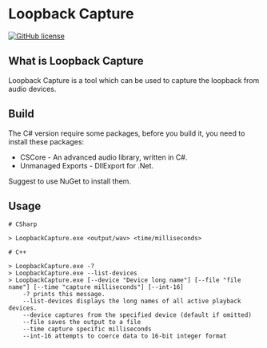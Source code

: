 # Loopback Capture

[![GitHub license](https://img.shields.io/badge/license-MIT-blue.svg)](https://raw.githubusercontent.com/peitaosu/LoopbackCapture/master/LICENSE)

## What is Loopback Capture

Loopback Capture is a tool which can be used to capture the loopback from audio devices.

## Build

The C# version require some packages, before you build it, you need to install these packages:

* CSCore - An advanced audio library, written in C#.
* Unmanaged Exports - DllExport for .Net.

Suggest to use NuGet to install them.

## Usage

```
# CSharp

> LoopbackCapture.exe <output/wav> <time/milliseconds>

# C++

> LoopbackCapture.exe -?
> LoopbackCapture.exe --list-devices
> LoopbackCapture.exe [--device "Device long name"] [--file "file name"] [--time "capture milliseconds"] [--int-16]
    -? prints this message.
    --list-devices displays the long names of all active playback devices.
    --device captures from the specified device (default if omitted)
    --file saves the output to a file
    --time capture specific milliseconds
    --int-16 attempts to coerce data to 16-bit integer format
```

